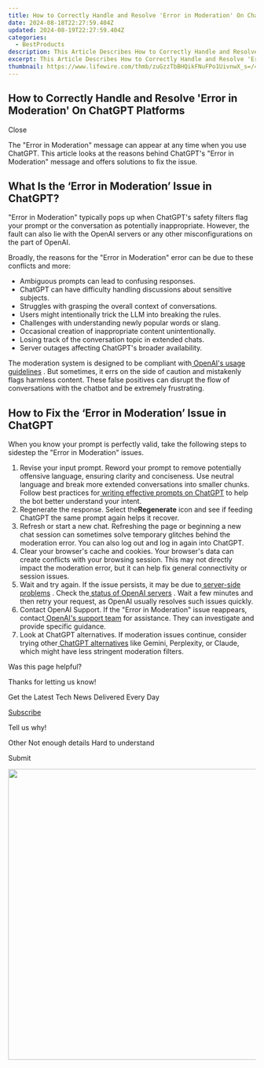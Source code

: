 ```yaml
---
title: How to Correctly Handle and Resolve 'Error in Moderation' On ChatGPT Platforms
date: 2024-08-18T22:27:59.404Z
updated: 2024-08-19T22:27:59.404Z
categories:
  - BestProducts
description: This Article Describes How to Correctly Handle and Resolve 'Error in Moderation' On ChatGPT Platforms
excerpt: This Article Describes How to Correctly Handle and Resolve 'Error in Moderation' On ChatGPT Platforms
thumbnail: https://www.lifewire.com/thmb/zuGzzTbBHQikFNuFPo1UivnwX_s=/400x300/filters:no_upscale():max_bytes(150000):strip_icc():format(webp)/AI-Chatbot-e66a5920fd6a4b2bbfa08661cf3d8ec4.jpg
---
```


## How to Correctly Handle and Resolve 'Error in Moderation' On ChatGPT Platforms

Close 

 The "Error in Moderation" message can appear at any time when you use ChatGPT. This article looks at the reasons behind ChatGPT's "Error in Moderation" message and offers solutions to fix the issue.

##  What Is the ‘Error in Moderation’ Issue in ChatGPT? 

 "Error in Moderation" typically pops up when ChatGPT's safety filters flag your prompt or the conversation as potentially inappropriate. However, the fault can also lie with the OpenAI servers or any other misconfigurations on the part of OpenAI.

 Broadly, the reasons for the "Error in Moderation" error can be due to these conflicts and more:

* Ambiguous prompts can lead to confusing responses.
* ChatGPT can have difficulty handling discussions about sensitive subjects.
* Struggles with grasping the overall context of conversations.
* Users might intentionally trick the LLM into breaking the rules.
* Challenges with understanding newly popular words or slang.
* Occasional creation of inappropriate content unintentionally.
* Losing track of the conversation topic in extended chats.
* Server outages affecting ChatGPT's broader availability.

 The moderation system is designed to be compliant with[ OpenAI's usage guidelines](https://openai.com/policies/usage-policies/) . But sometimes, it errs on the side of caution and mistakenly flags harmless content. These false positives can disrupt the flow of conversations with the chatbot and be extremely frustrating.

##  How to Fix the ‘Error in Moderation’ Issue in ChatGPT 

 When you know your prompt is perfectly valid, take the following steps to sidestep the "Error in Moderation" issues.

1. Revise your input prompt. Reword your prompt to remove potentially offensive language, ensuring clarity and conciseness. Use neutral language and break more extended conversations into smaller chunks. Follow best practices for[ writing effective prompts on ChatGPT](https://www.lifewire.com/how-to-use-chatgpt-7197760) to help the bot better understand your intent.
2. Regenerate the response. Select the**Regenerate** icon and see if feeding ChatGPT the same prompt again helps it recover.
3. Refresh or start a new chat. Refreshing the page or beginning a new chat session can sometimes solve temporary glitches behind the moderation error. You can also log out and log in again into ChatGPT.
4. Clear your browser's cache and cookies. Your browser's data can create conflicts with your browsing session. This may not directly impact the moderation error, but it can help fix general connectivity or session issues.
5. Wait and try again. If the issue persists, it may be due to[ server-side problems](https://www.lifewire.com/is-chatgpt-down-8659176) . Check the[ status of OpenAI servers](https://status.openai.com/) . Wait a few minutes and then retry your request, as OpenAI usually resolves such issues quickly.
6. Contact OpenAI Support. If the "Error in Moderation" issue reappears, contact[ OpenAI's support team](https://help.openai.com/en/) for assistance. They can investigate and provide specific guidance.
7. Look at ChatGPT alternatives. If moderation issues continue, consider trying other[ ChatGPT alternatives](https://www.lifewire.com/chatgpt-alternatives-7551608) like Gemini, Perplexity, or Claude, which might have less stringent moderation filters.

Was this page helpful?

Thanks for letting us know!

 Get the Latest Tech News Delivered Every Day

[ Subscribe ](https://www.lifewire.com/#) 

Tell us why!

 Other  Not enough details  Hard to understand 

 Submit 

<ins class="adsbygoogle"
     style="display:block"
     data-ad-format="autorelaxed"
     data-ad-client="ca-pub-7571918770474297"
     data-ad-slot="1223367746"></ins>



<ins class="adsbygoogle"
     style="display:block"
     data-ad-client="ca-pub-7571918770474297"
     data-ad-slot="8358498916"
     data-ad-format="auto"
     data-full-width-responsive="true"></ins>



<!-- affiliate ads begin -->
<a href="https://mushroom-supplies.sjv.io/c/5597632/1692242/18134" target="_top" id="1692242"><img src="//a.impactradius-go.com/display-ad/18134-1692242" border="0" alt="" width="834" height="592"/></a><img height="0" width="0" src="https://imp.pxf.io/i/5597632/1692242/18134" style="position:absolute;visibility:hidden;" border="0" />
<!-- affiliate ads end -->